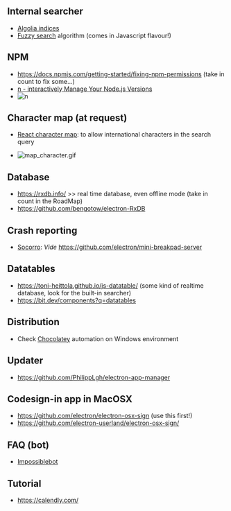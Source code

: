## Internal searcher ##
* [Algolia indices](https://github.com/electron/algolia-indices/)
* [Fuzzy search](https://fusejs.io/) algorithm (comes in Javascript flavour!)
## NPM ##
* https://docs.npmjs.com/getting-started/fixing-npm-permissions   (take in count to fix some...)
* [n - interactively Manage Your Node.js Versions](https://github.com/tj/n)
* ![n](https://i.ibb.co/178p1SS/687474703a2f2f6e696d69742e696f2f696d616765732f6e2f6e2e676966.gif)
## Character map (at request)
* [React character map](https://github.com/Dayjo/react-character-map): to allow international characters in the search query
- ![map_character.gif](https://i.ibb.co/C0DWtxs/687474703a2f2f632e6461796a6f2e6d652f304932483073304d3073324f2f53637265656e2532305265636f7264696e67253230323031382d30312d3236253230617425323030322e3531253230706d2e676966.gif)
## Database ##
* https://rxdb.info/ >> real time database, even offline mode (take in count in the RoadMap)
* https://github.com/bengotow/electron-RxDB
## Crash reporting ##
* [Socorro](https://github.com/mozilla/socorro): _Vide_ https://github.com/electron/mini-breakpad-server
## Datatables ##
* https://toni-heittola.github.io/js-datatable/   (some kind of realtime database, look for the built-in searcher)
* https://bit.dev/components?q=datatables
## Distribution ##
* Check [Chocolatey](https://chocolatey.org/docs/create-packages) automation on Windows environment
## Updater ##
* https://github.com/PhilippLgh/electron-app-manager
## Codesign-in app in MacOSX ##
* https://github.com/electron/electron-osx-sign (use this first!)
* https://github.com/electron-userland/electron-osx-sign/
## FAQ (bot)
* [Impossiblebot](https://impossible.bot/)

## Tutorial
* https://calendly.com/